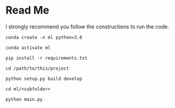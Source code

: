 
# Read Me

I strongly recommend you follow the constructions to run the code.

``conda create -n ml python=3.8``

``conda activate ml``

``pip install -r requirements.txt``

``cd /path/to/this/project``

``python setup.py build develop``

``cd ml/<subfolder>``

``python main.py``
